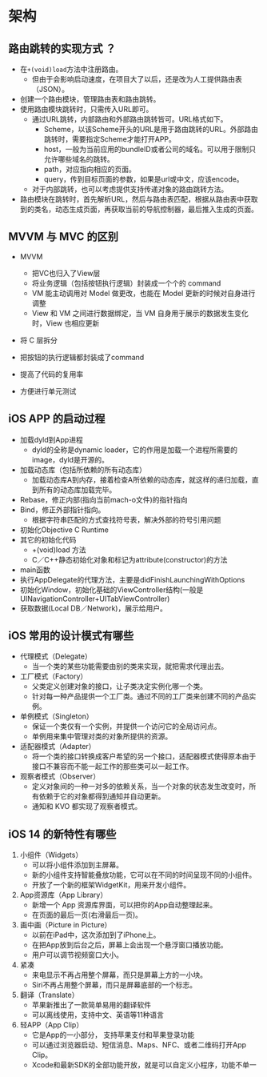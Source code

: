 # 架构

## 路由跳转的实现方式 ？
- 在`+(void)load`方法中注册路由。
	- 但由于会影响启动速度，在项目大了以后，还是改为人工提供路由表（JSON）。
- 创建一个路由模块，管理路由表和路由跳转。
- 使用路由模块跳转时，只需传入URL即可。
	- 通过URL跳转，内部路由和外部路由跳转皆可。URL格式如下。
		- Scheme，以该Scheme开头的URL是用于路由跳转的URL。外部路由跳转时，需要指定Scheme才能打开APP。
		- host，一般为当前应用的bundleID或者公司的域名。可以用于限制只允许哪些域名的跳转。
		- path，对应指向相应的页面。
		- query，传到目标页面的参数，如果是url或中文，应该encode。
	- 对于内部跳转，也可以考虑提供支持传递对象的路由跳转方法。 
- 路由模块在跳转时，首先解析URL，然后与路由表匹配，根据从路由表中获取到的类名，动态生成页面，再获取当前的导航控制器，最后推入生成的页面。

## MVVM 与 MVC 的区别

- MVVM
	- 把VC也归入了View层
	- 将业务逻辑（包括按钮执行逻辑）封装成一个个的 command
	- VM 能主动调用对 Model 做更改，也能在 Model 更新的时候对自身进行调整
	- View 和 VM 之间进行数据绑定，当 VM 自身用于展示的数据发生变化时，View 也相应更新

- 将 C 层拆分
- 把按钮的执行逻辑都封装成了command
- 提高了代码的复用率
- 方便进行单元测试

## iOS APP 的启动过程

- 加载dyld到App进程
	- dyld的全称是dynamic loader，它的作用是加载一个进程所需要的image，dyld是开源的。
- 加载动态库（包括所依赖的所有动态库）
	- 加载动态库A到内存，接着检查A所依赖的动态库，就这样的递归加载，直到所有的动态库加载完毕。
- Rebase，修正内部(指向当前mach-o文件)的指针指向
- Bind，修正外部指针指向。
	- 根据字符串匹配的方式查找符号表，解决外部的符号引用问题 
- 初始化Objective C Runtime
- 其它的初始化代码
	- +(void)load 方法
	- C／C++静态初始化对象和标记为attribute(constructor)的方法
- main函数
- 执行AppDelegate的代理方法，主要是didFinishLaunchingWithOptions
- 初始化Window，初始化基础的ViewController结构(一般是UINavigationController+UITabViewController)
- 获取数据(Local DB／Network)，展示给用户。

## iOS 常用的设计模式有哪些

- 代理模式（Delegate）
	- 当一个类的某些功能需要由别的类来实现，就把需求代理出去。
- 工厂模式（Factory）
	- 父类定义创建对象的接口，让子类决定实例化哪一个类。 
	- 针对每一种产品提供一个工厂类。通过不同的工厂类来创建不同的产品实例。
- 单例模式（Singleton）
	- 保证一个类仅有一个实例，并提供一个访问它的全局访问点。
	- 单例用来集中管理对类的对象所提供的资源。
- 适配器模式（Adapter）
	- 将一个类的接口转换成客户希望的另一个接口，适配器模式使得原本由于接口不兼容而不能一起工作的那些类可以一起工作。
- 观察者模式（Observer）
	- 定义对象间的一种一对多的依赖关系，当一个对象的状态发生改变时，所有依赖于它的对象都得到通知并自动更新。
	- 通知和 KVO 都实现了观察者模式。   

## iOS 14 的新特性有哪些

1. 小组件（Widgets）
	- 可以将小组件添加到主屏幕。
	- 新的小组件支持智能叠放功能，它可以在不同的时间呈现不同的小组件。
	- 开放了一个新的框架WidgetKit，用来开发小组件。
2. App资源库（App Library）
	- 新增一个 App 资源库界面，可以把你的App自动整理起来。
	- 在页面的最后一页(右滑最后一页)。
3. 画中画（Picture in Picture）
	- 以前在iPad中，这次添加到了iPhone上。
	- 在把App放到后台之后，屏幕上会出现一个悬浮窗口播放功能。 
	- 用户可以调节视频窗口大小。
4. 紧凑
	- 来电显示不再占用整个屏幕，而只是屏幕上方的一小块。
	- Siri不再占用整个屏幕，而只是屏幕底部的一个标志。
5. 翻译（Translate）
	- 苹果新推出了一款简单易用的翻译软件
	- 可以离线使用，支持中文、英语等11种语言  
6. 轻APP（App Clip）
	- 它是App的一小部分， 支持苹果支付和苹果登录功能
	- 可以通过浏览器启动、短信消息、Maps、NFC、或者二维码打开App Clip。
	- Xcode和最新SDK的全部功能开放，就是可以自定义小程序，功能不单一